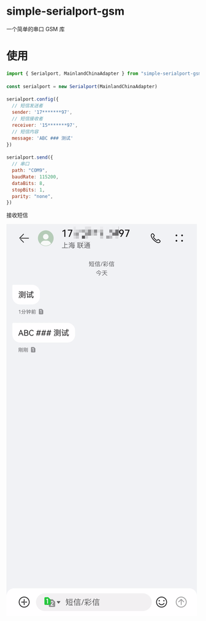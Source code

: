 # simple-serialport-gsm

一个简单的串口 GSM 库

# 使用

```js
import { Serialport, MainlandChinaAdapter } from "simple-serialport-gsm";

const serialport = new Serialport(MainlandChinaAdapter)

serialport.config({
  // 短信发送者
  sender: '17*******97',
  // 短信接收者
  receiver: '15*******97',
  // 短信内容
  message: 'ABC ### 测试'
})

serialport.send({
  // 串口
  path: "COM9",
  baudRate: 115200,
  dataBits: 8,
  stopBits: 1,
  parity: "none",
})
```

接收短信

![](./images/received-message.png)
